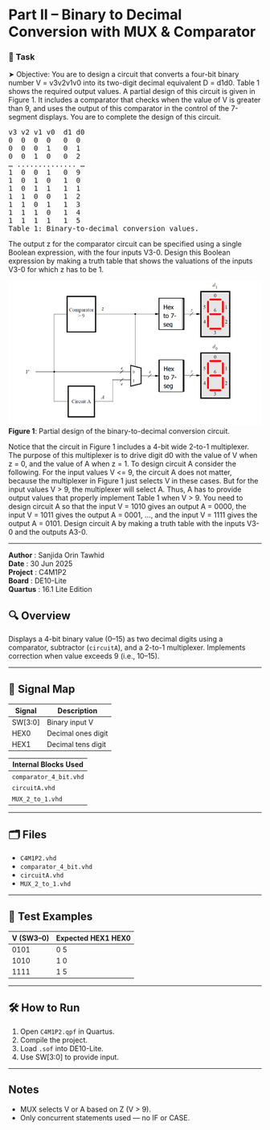 # Part II – Binary to Decimal Conversion with MUX & Comparator


### 🔧 Task

➤ Objective:
You are to design a circuit that converts a four-bit binary number V = v3v2v1v0 into its two-digit decimal equivalent D = d1d0. Table 1 shows the required output values. A partial design of this circuit is given in Figure 1. It includes a comparator that checks when the value of V is greater than 9, and uses the output of this comparator in the control of the 7-segment displays. You are to complete the design of this circuit.

<pre>
v3 v2 v1 v0  d1 d0
0  0  0  0   0  0
0  0  0  1   0  1
0  0  1  0   0  2
… .............. …
1  0  0  1   0  9
1  0  1  0   1  0
1  0  1  1   1  1
1  1  0  0   1  2
1  1  0  1   1  3
1  1  1  0   1  4
1  1  1  1   1  5
Table 1: Binary-to-decimal conversion values.
</pre>

The output z for the comparator circuit can be specified using a single Boolean expression, with the four inputs V3-0. Design this Boolean expression by making a truth table that shows the valuations of the inputs V3-0 for which z has to be 1.
  
![Figure 1: Partial design of the binary-to-decimal conversion circuit](images/BCD_Block_Diagram.PNG)
**Figure 1**: Partial design of the binary-to-decimal conversion circuit.

Notice that the circuit in Figure 1 includes a 4-bit wide 2-to-1 multiplexer. The purpose of this multiplexer is to drive digit d0 with the value of V when z = 0, and the value of A when z = 1. To design circuit A consider the following. For the input values V <= 9, the circuit A does not matter, because the multiplexer in Figure 1 just selects V in these cases. But for the input values V > 9, the multiplexer will select A. Thus, A has to provide output values that properly implement Table 1 when V > 9. You need to design circuit A so that the input V = 1010 gives an output A = 0000, the input V = 1011 gives the output A = 0001, …, and the input V = 1111 gives the output A = 0101. Design circuit A by making a truth table with the inputs V3-0 and the outputs A3-0.

---
  
**Author**      : Sanjida Orin Tawhid  
**Date**        : 30 Jun 2025  
**Project**     : C4M1P2  
**Board**       : DE10-Lite  
**Quartus**     : 16.1 Lite Edition  



## 🔍 Overview

Displays a 4-bit binary value (0–15) as two decimal digits using a comparator, subtractor (`circuitA`), and a 2-to-1 multiplexer. Implements correction when value exceeds 9 (i.e., 10–15).

---

## 🔧 Signal Map

| Signal | Description              |
|--------|--------------------------|
| SW[3:0] | Binary input V          |
| HEX0    | Decimal ones digit      |
| HEX1    | Decimal tens digit      |

| Internal Blocks Used |
|----------------------|
| `comparator_4_bit.vhd` |
| `circuitA.vhd`         |
| `MUX_2_to_1.vhd`       |

---

## 🗂 Files

- `C4M1P2.vhd`
- `comparator_4_bit.vhd`
- `circuitA.vhd`
- `MUX_2_to_1.vhd`

---

## 🧪 Test Examples

| V (SW3–0) | Expected HEX1 HEX0 |
|-----------|---------------------|
| 0101      | 0 5                 |
| 1010      | 1 0                 |
| 1111      | 1 5                 |

---

## 🛠 How to Run

1. Open `C4M1P2.qpf` in Quartus.
2. Compile the project.
3. Load `.sof` into DE10-Lite.
4. Use SW[3:0] to provide input.

---

## Notes

- MUX selects V or A based on Z (V > 9).
- Only concurrent statements used — no IF or CASE.
